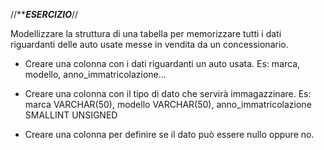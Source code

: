 //*****ESERCIZIO***//

Modellizzare la struttura di una tabella per memorizzare tutti i dati riguardanti delle auto usate messe in vendita da un concessionario.

- Creare una colonna con i dati riguardanti un auto usata. Es: marca, modello, anno_immatricolazione...

- Creare una colonna con il tipo di dato che servirà immagazzinare. Es: marca  VARCHAR(50), modello  VARCHAR(50), anno_immatricolazione  SMALLINT  UNSIGNED

- Creare una colonna per definire se il dato può essere nullo oppure no. 
